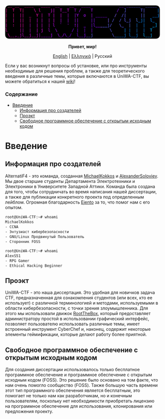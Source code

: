 
<p align="center">
  <img src="/documentation/img/logo.png">
</p>
<p align="center"> <b>Привет, мир!</b> </p>

<p align="center">
  <a href="https://github.com/ALTernatiF4-Sec/UniWA-CTF/blob/master/README.md">English</a> |
  <a href="https://github.com/ALTernatiF4-Sec/UniWA-CTF/tree/master/documentation/greek">Ελληνικά</a> |
  <span>Pусский</a> 
</p>

Если у вас возникнут вопросы об установке, или про инструменты необходимые для решения проблем, а также для теоретического введения в различные темы, которые включаются в UniWA-CTF, вы можете обратиться к нашей [wiki](https://github.com/ALTernatiF4-Sec/UniWA-CTF/wiki)!

### Содержание
- [Введение](#Введение)
  - [Информация про создателей](#Информация-про-создателей)
  - [Проэкт](#Проэкт)
  - [Свободное программное обеспечение с открытым исходным кодом](#Свободное-программное-обеспечение-с-открытым-исходным-кодом)

# Введение

## Информация про создателей

AlternatiF4 - это команда, созданная [MichaelKokkos](https://github.com/MichaelKokkos) и [AlexanderSoloviev](https://github.com/AlexS51). Мы двое старшие студенты Департамента Электротехники и Электроники в Университете Западной Аттики. Команда была создана для того, чтобы сотрудничать во время написания нашей диссертации, а также для публикации конкретного проекта под определенным лейблом. Огромная благодарность [Ejento](https://github.com/Ejento) за то, что помог нам с его опытом.

```console
root@UniWA-CTF:~# whoami
MichaelKokkos
- CCNA
- Энтузиаст кибербезопасности
- GNU/Linux Продвинутый Пользователь
- Сторонник FOSS
```

```console
root@UniWA-CTF:~# whoami
AlexS51 
- RPG Gamer
- Ethical Hacking Beginner
```

## Проэкт

UniWA-CTF - это наша диссертация. Это удобная для новичков задача CTF, предназначенная для ознакомления студентов (или всех, кто ее использует) с различной терминологией и методами, используемыми в области кибербезопасности, с точки зрения злоумышленника. Для этого мы использовали движок [RootTheBox](https://github.com/moloch--/RootTheBox), который предоставляет администратору простой в использовании графический интерфейс, позволяет пользователю использовать различные темы, имеет встроенный инструмент CyberChef и, наконец, содержит некоторые элементы геймификации, которые делают работу более приятной.


## Свободное программное обеспечение с открытым исходным кодом

Для создания диссертации использовалось только бесплатное программное обеспечение и программное обеспечение с открытым исходным кодом (FOSS). Это решение было основано на том факте, что нам очень помогло сообщество (FOSS). Также большую часть времени этот тип программного обеспечения является бесплатным, это помогает не только нам как разработчикам, но и конечным пользователям, поскольку нет необходимости приобретать лицензию на программное обеспечение для использования, клонирования или предложения проекту.

